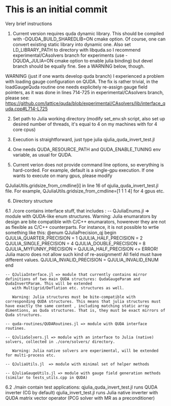 # This is an initial commit

Very brief instructions

1. Current version requires quda dynamic library. This should be compiled with -DQUDA_BUILD_SHAREDLIB=ON cmake option. Of course, one can convert existing static library
into dynamic one. Also set LD_LIBRARY_PATH to directory with libquda.so
I recommend experimental/CAsolvers branch for experiments (use -DQUDA_JULIA=ON cmake option to enable julia binding)
but devel branch should be equally fine. See a WARNING below, though.

WARNING (just if one wants develop quda branch)
I experienced a problem with loading gauge configuration on QUDA. The fix is rather trivial, in the loadGaugeQuda routine one needs explicitely re-assign gauge field pointers, as it was done in lines 714-725 in experimental/CAsolvers branch, please see:
https://github.com/lattice/quda/blob/experimental/CAsolvers/lib/interface_quda.cpp#L714-L725


2. Set path to Julia working directory (modify set_env.sh script, also set up desired number of threads, it's equal to 4 on my machines with for 4 core cpus)

3. Execution is straightforward, just type
julia qjulia_quda_invert_test.jl

4. One needs QUDA_RESOURCE_PATH and QUDA_ENABLE_TUNING env variable, as usual for QUDA.

5. Current verion does not provide command line options, so everything is hard-corded. For example, default is a single-gpu execution. If one wants to execute on many gpus, please modify

QJuliaUtils.gridsize_from_cmdline[i] in line 16 of qjulia_quda_invert_test.jl file.
For example, QJuliaUtils.gridsize_from_cmdline=[1 1 1 4] for 4 gpus etc.

6. Directory structure

6.1 ./core contains interface stuff, that includes :
    -- QJuliaEnums.jl => module with QUDA-like enum structures.
       Warning: Julia enumarators by design are bite compatible with C/C++ enumarators, howerever they are not  as flexible as C/C++ counterparts. For instance, it is not possible to wrtie something like this:
       @enum QJuliaPrecision_qj begin
         QJULIA_QUARTER_PRECISION = 1
         QJULIA_HALF_PRECISION    = 2
         QJULIA_SINGLE_PRECISION  = 4
         QJULIA_DOUBLE_PRECISION  = 8
         QJULIA_MYFUNNY_PRECISION = QJULIA_HALF_PRECISION <= ERROR! Julia macro does not allow such kind of re-assignment! All field must have different values.
         QJULIA_INVALID_PRECISION = QJULIA_INVALID_ENUM
       end

    -- QJuliaInterface.jl => module that currently contains mirror definitions of two main QUDA structures: QudaGaugeParam and QudaInvertParam. This will be extended
       with Multigrid/Deflation etc. structures as well.

       Warning: Julia structures must be bite-compatible with corresponding QUDA structures. This means that julia structures must have exactly the same content , including matching static array dimentions, as Quda structures. That is, they must be exact mirrors of Quda structures.

    -- quda-routines/QUDARoutines.jl => module with QUDA interface routines.

    -- QJuliaSolvers.jl => module with an interface to Julia (native) solvers, collected in ./core/solvers/ directory.

       Warning: Julia native solvers are experimental, will be extended for multi-process etc.

    -- QJuliaUtils.jl  => module with minimal set of helper methods

    -- QJuliaGaugeUtils.jl => module with gauge field generation methods (similar to tests_utils.cpp in QUDA)

 6.2  ./main contain test applications:
    qjulia_quda_invert_test.jl runs QUDA inverter (CG by default)
    qjulia_invert_test.jl  runs Julia native inverter with QUDA matrix vector operator (PCG solver with MR as a preconditioner)


